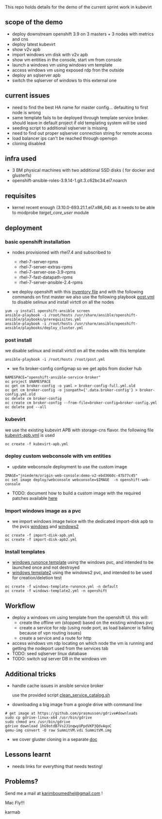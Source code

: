 This repo holds details for the demo of the current sprint work in kubevirt

## scope of the demo

- deploy downstream openshift 3.9 on 3 masters + 3 nodes with metrics and cns
- deploy latest kubevirt
- show v2v apb
- import windows vm disk with v2v apb
- show vm entities in the console, start vm from console
- launch a windows vm using windows vm template
- access windows vm using exposed rdp fron the outside
- deploy an sqlserver apb
- switch the sqlserver of windows to this external one

## current issues

- need to find the best HA name for master config... defaulting to first node is wrong
- same template fails to be deployed through template service broker. should leave in default project if old templating system will be used
- seeding script to additional sqlserver is missing
- need to find out proper sqlserver connection string for remote access
- load balancer ips can't be reached through openvpn
- cloning disabled

## infra used

- 3  BM physical machines with two additional SSD disks ( for docker and glusterfs)
- openshift-ansible-roles-3.9.14-1.git.3.c62bc34.el7.noarch

## requisites

- kernel recent enough (3.10.0-693.21.1.el7.x86_64) as it needs to be able to modprobe *target_core_user* module

## deployment

### basic openshift installation

- nodes provisioned with rhel7.4 and subscribed to 
  - rhel-7-server-rpms
  - rhel-7-server-extras-rpms
  - rhel-7-server-ose-3.9-rpms
  - rhel-7-fast-datapath-rpms
  - rhel-7-server-ansible-2.4-rpms

- we deploy openshift with this [inventory file](hosts) and with the following commands on first master
  we also use the following playbook [post.yml](post.yml) to disable selinux and install virtctl on all the nodes

```
yum -y install openshift-ansible screen
ansible-playbook -i /root/hosts /usr/share/ansible/openshift-ansible/playbooks/prerequisites.yml
ansible-playbook -i /root/hosts /usr/share/ansible/openshift-ansible/playbooks/deploy_cluster.yml
```

### post install 

we disable selinux and install virtctl on all the nodes with this template

```
ansible-playbook -i /root/hosts /root/post.yml
```

- we fix broker-config configmap so we get apbs from docker hub

```
NAMESPACE="openshift-ansible-service-broker"
oc project $NAMESPACE
oc get cm broker-config -o yaml > broker-config-full.yml.old
oc get cm broker-config -o jsonpath={'.data.broker-config'} > broker-config.yml.old
oc delete cm broker-config
oc create cm broker-config --from-file=broker-config=broker-config.yml
oc delete pod --all
```

### kubevirt

we use the existing kubevirt APB with storage-cns flavor. the following file [kubevirt-apb.yml](kubevirt-apb.yml) is used

```
oc create -f kubevirt-apb.yml
```

### deploy custom webconsole with vm entities

- update webconsole deployment to use the custom image

```
IMAGE="jniederm/origin-web-console:demo-v2-ebd3660c-47b77c45"
oc set image deploy/webconsole webconsole=$IMAGE  -n openshift-web-console
```

- TODO: document how to build a custom image with the required patches available [here](https://happylynx.github.io/2018/04/06/custom-compilation-of-origin-web-console.html)

### Import windows image as a pvc

- we import windows image twice with the dedicated import-disk apb to the pvcs [windows](import-disk-apb.yml) and [windows2](import-disk-apb2.yml)

```
oc create -f import-disk-apb.yml
oc create -f import-disk-apb2.yml
```

### Install templates

- [windows runonce template](windows-template-runonce.yml) using the windows pvc, and intended to be launched once and not destroyed
- [windows template2](windows-template2.yml) using the windows2 pvc, and intended to be used for creation/deletion test

```
oc create -f windows-template-runonce.yml -n default
oc create -f windows-template2.yml -n openshift
```

## Workflow


- deploy a windows vm using template from the openshift UI. this will:
  - create the offline vm (stopped) based on the existing windows pvc
  - create a service for rdp (using node port, as load balancer is failing because of vpn routing issues)
  - create a service and a route for http
- access windows vm rdp locating on which node the vm is running and getting the nodeport used from the services tab
- TODO: seed sqlserver linux database 
- TODO: switch sql server DB in the windows vm

## Additional tricks

- handle cache issues in ansible service broker

  use the provided script [clean_service_catalog.sh](clean_service_catalog.sh)


- downloading a big image from a google drive with command line

```
# get image at https://github.com/prasmussen/gdrive#downloads
sudo cp gdrive-linux-x64 /usr/bin/gdrive
sudo chmod a+x /usr/bin/gdrive
gdrive download 1hG9otdB7Vs2J1nqwyUPpdVKP3QdvAqoC
qemu-img convert -O raw SummitVM.vdi SummitVM.img
```

- we cover gluster cloning in a separate [doc](glustercloning/README.md)

## Lessons learnt

- needs links for everything that needs testing!

## Problems?

Send me a mail at [karimboumedhel@gmail.com](mailto:karimboumedhel@gmail.com) !

Mac Fly!!!

karmab
